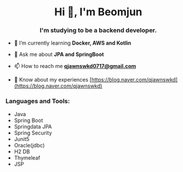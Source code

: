 <h1 align="center">Hi 👋, I'm Beomjun</h1>
<h3 align="center">I'm studying to be a backend developer.</h3>

- 🌱 I’m currently learning **Docker, AWS and Kotlin**

- 💬 Ask me about **JPA and SpringBoot**

- 📫 How to reach me **qjawnswkd0717@gmail.com**

- 📄 Know about my experiences [https://blog.naver.com/qjawnswkd](https://blog.naver.com/qjawnswkd)

<h3 align="left">Languages and Tools:</h3>

- Java<br>
- Spring Boot<br>
- Springdata JPA<br>
- Spring Security<br>
- Junit5<br>
- Oracle(jdbc)<br>
- H2 DB<br>
- Thymeleaf<br>
- JSP<br>

